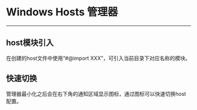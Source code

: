 # Windows Hosts 管理器
 ----
## host模块引入
在创建的host文件中使用“#@import XXX”，可引入当前目录下对应名称的模块。

## 快速切换
管理器最小化之后会在右下角的通知区域显示图标，通过图标可以快速切换host配置。
